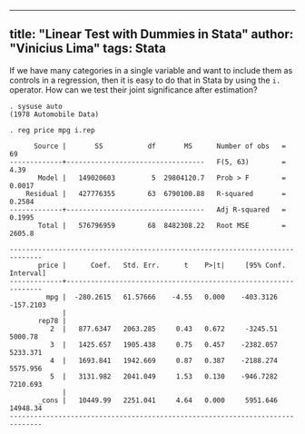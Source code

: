 ----
title: "Linear Test with Dummies in Stata"
author: "Vinicius Lima"
tags: Stata
----
If we have many categories in a single variable and want to include them as controls in a regression, then it is easy to do that in Stata by using the `i.` operator. How can we test their joint significance after estimation?

```
. sysuse auto
(1978 Automobile Data)

. reg price mpg i.rep

      Source |       SS           df       MS      Number of obs   =        69
-------------+----------------------------------   F(5, 63)        =      4.39
       Model |   149020603         5  29804120.7   Prob > F        =    0.0017
    Residual |   427776355        63  6790100.88   R-squared       =    0.2584
-------------+----------------------------------   Adj R-squared   =    0.1995
       Total |   576796959        68  8482308.22   Root MSE        =    2605.8

------------------------------------------------------------------------------
       price |      Coef.   Std. Err.      t    P>|t|     [95% Conf. Interval]
-------------+----------------------------------------------------------------
         mpg |  -280.2615   61.57666    -4.55   0.000    -403.3126   -157.2103
             |
       rep78 |
          2  |   877.6347   2063.285     0.43   0.672     -3245.51     5000.78
          3  |   1425.657   1905.438     0.75   0.457    -2382.057    5233.371
          4  |   1693.841   1942.669     0.87   0.387    -2188.274    5575.956
          5  |   3131.982   2041.049     1.53   0.130    -946.7282    7210.693
             |
       _cons |   10449.99   2251.041     4.64   0.000     5951.646    14948.34
------------------------------------------------------------------------------

```

